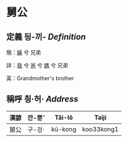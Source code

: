 # 舅公
## 定義 딍-끼- _Definition_
簡：[嫲](member9.md) 兮 兄弟

詳：[我](member1.md) 兮 [爸](member2.md) 兮 [媽](member9.md) 兮 兄弟

英：Grandmother's brother

## 稱呼 칑·허· _Address_

漢諺 | 깐-뿐ˆ | Tâi-lô | Taiji
--- | --- | --- | --- 
舅公 | 구-겅· | kū-kong | koo33kong1 
